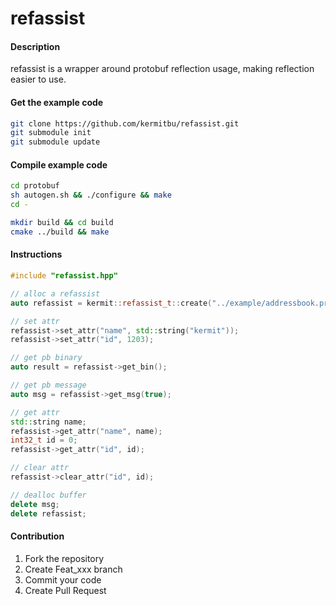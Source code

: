 # refassist

#### Description

refassist is a wrapper around protobuf reflection usage, making reflection easier to use.


#### Get the example code
```bash
git clone https://github.com/kermitbu/refassist.git
git submodule init
git submodule update
```

#### Compile example code
```bash
cd protobuf
sh autogen.sh && ./configure && make
cd -

mkdir build && cd build
cmake ../build && make
```

#### Instructions

```cpp
#include "refassist.hpp"

// alloc a refassist
auto refassist = kermit::refassist_t::create("../example/addressbook.proto", "Person");

// set attr
refassist->set_attr("name", std::string("kermit"));
refassist->set_attr("id", 1203);

// get pb binary
auto result = refassist->get_bin();

// get pb message
auto msg = refassist->get_msg(true);

// get attr
std::string name;
refassist->get_attr("name", name);
int32_t id = 0;
refassist->get_attr("id", id);

// clear attr
refassist->clear_attr("id", id);

// dealloc buffer
delete msg;
delete refassist;
```

#### Contribution

1.  Fork the repository
2.  Create Feat_xxx branch
3.  Commit your code
4.  Create Pull Request

